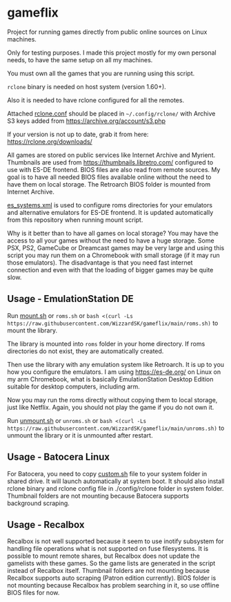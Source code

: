 # gameflix

Project for running games directly from public online sources on Linux machines.

Only for testing purposes. I made this project mostly for my own personal needs, to have the same setup on all my machines.

You must own all the games that you are running using this script.

`rclone` binary is needed on host system (version 1.60+).

Also it is needed to have rclone configured for all the remotes.

Attached [rclone.conf](/.config/rclone/rclone.conf) should be placed in `~/.config/rclone/` with Archive S3 keys added from https://archive.org/account/s3.php

If your version is not up to date, grab it from here: https://rclone.org/downloads/

All games are stored on public services like Internet Archive and Myrient. Thumbnails are used from https://thumbnails.libretro.com/ configured to use with ES-DE frontend. BIOS files are also read from remote sources. My goal is to have all needed BIOS files available online without the need to have them on local storage. The Retroarch BIOS folder is mounted from Internet Archive.

[es_systems.xml](.emulationstation/custom_systems/es_systems.xml) is used to configure roms directories for your emulators and alternative emulators for ES-DE frontend. It is updated automatically from this repository when running mount script.

Why is it better than to have all games on local storage? You may have the access to all your games without the need to have a huge storage. Some PSX, PS2, GameCube or Dreamcast games may be very large and using this script you may run them on a Chromebook with small storage (if it may run those emulators). The disadvantage is that you need fast internet connection and even with that the loading of bigger games may be quite slow.

## Usage - EmulationStation DE
Run [mount.sh](mount.sh) or `roms.sh` or `bash <(curl -Ls https://raw.githubusercontent.com/WizzardSK/gameflix/main/roms.sh)` to mount the library.

The library is mounted into `roms` folder in your home directory. If roms directories do not exist, they are automatically created.

Then use the library with any emulation system like Retroarch. It is up to you how you configure the emulators. I am using https://es-de.org/ on Linux on my arm Chromebook, what is basically EmulationStation Desktop Edition suitable for desktop computers, including arm.

Now you may run the roms directly without copying them to local storage, just like Netflix. Again, you should not play the game if you do not own it.

Run [unmount.sh](unmount.sh) or `unroms.sh` or `bash <(curl -Ls https://raw.githubusercontent.com/WizzardSK/gameflix/main/unroms.sh)` to unmount the library or it is unmounted after restart.

## Usage - Batocera Linux
For Batocera, you need to copy [custom.sh](custom.sh) file to your system folder in shared drive. It will launch automatically at system boot. It should also install rclone binary and rclone config file in ./config/rclone folder in system folder. Thumbnail folders are not mounting because Batocera supports background scraping.

## Usage - Recalbox
Recalbox is not well supported because it seem to use inotify subsystem for handling file operations what is not supported on fuse filesystems. It is possible to mount remote shares, but Recalbox does not update the gamelists with these games. So the game lists are generated in the script instead of Recalbox itself. Thumbnail folders are not mounting because Recalbox supports auto scraping (Patron edition currently). BIOS folder is not mounting because Recalbox has problem searching in it, so use offline BIOS files for now.
